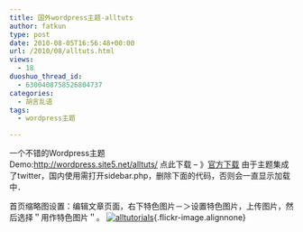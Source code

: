```yaml
---
title: 国外wordpress主题-alltuts
author: fatkun
type: post
date: 2010-08-05T16:56:48+00:00
url: /2010/08/alltuts.html
views:
  - 18
duoshuo_thread_id:
  - 6300408758526804737
categories:
  - 胡言乱语
tags:
  - wordpress主题

---
```

一个不错的Wordpress主题  
Demo:<http://wordpress.site5.net/alltuts/>
点此下载 &#8211; 》[官方下载][1]
由于主题集成了twitter，国内使用需打开sidebar.php，删除下面的代码，否则会一直显示加载中．
<script type=&#8221;text/javascript&#8221; src=&#8221;http://twitter.com/javascripts/blogger.js&#8221;></script>  
<script type=&#8221;text/javascript&#8221; src=&#8221;http://twitter.com/statuses/user\_timeline/<?php echo get\_option(&#8216;alltuts\_twitter\_user&#8217;); ?>.json?callback=twitterCallback2&count=<?php  
if(get\_option(&#8216;alltuts\_number_tweets&#8217;)!=&#8221;&#8221;){  
echo get\_option(&#8216;alltuts\_number_tweets&#8217;);  
}else{  
echo &#8220;1&#8221;;  
} ?>&#8221;></script>
首页缩略图设置：编辑文章页面，右下特色图片－＞设置特色图片，上传图片，然后选择＂用作特色图片＂。
[![alltutorials][2]][3]{.flickr-image.alignnone}

 [1]: http://www.site5.com/wordpress-themes/download.php?file=alltuts_files_and_plugins.zip
 [2]: http://farm5.static.flickr.com/4098/4863086081_cf8cdba28c_z.jpg
 [3]: http://www.flickr.com/photos/fatkun/4863086081/ "alltutorials"